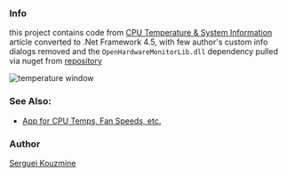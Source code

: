 ### Info

this project contains code from [CPU Temperature & System Information](https://www.codeproject.com/Articles/1115618/CPU-Temperature-System-Information) article converted to .Net Framework 4.5, with few author's custom info dialogs removed and the `OpenHardwareMonitorLib.dll` dependency pulled via nuget from
[repository](https://www.nuget.org/packages/OpenHardwareMonitor)


![temperature window](https://github.com/sergueik/powershell_ui_samples/blob/master/external/csharp/basic-cpu-temperature/screenshots/capture-cpu-temp.png)


### See Also:
 
  *  [App for CPU Temps, Fan Speeds, etc.](https://www.codeproject.com/Articles/1251725/Computer-Temperatures-Fan-Speeds-etc)

### Author
[Serguei Kouzmine](kouzmine_serguei@yahoo.com)
